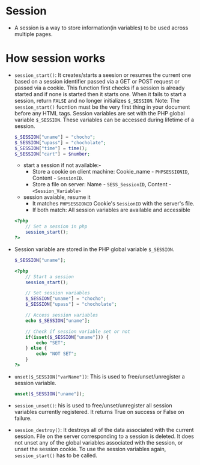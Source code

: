 # Session

- A session is a way to store information(in variables) to be used across multiple pages.

# How session works

- `session_start()`: It creates/starts a seesion or resumes the current one based on a session identifier passed via a GET or POST request or passed via a cookie. This function first checks if a session is already started and if none is started then it starts one. When it fails to start a session, return `FALSE` and no longer initializes `$_SESSION`. Note: The `session_start()` fucntion must be the very first thing in your document before any HTML tags. Session variables are set with the PHP global variable `$_SESSION`. These variables can be accessed during lifetime of a session.

  ```php
  $_SESSION["uname"] = "chocho";
  $_SESSION["upass"] = "chocholate";
  $_SESSION["time"] = time();
  $_SESSION["cart"] = $number;
  ```

  - start a session if not available:-
    - Store a cookie on client machine: Cookie_name - `PHPSESSIONID`, Content - `SessionID`.
    - Store a file on server: Name - `SESS_SessionID`, Content - `<Session_Variable>`
  - session avaiable, resume it
    - It matches `PHPSESSIONID` Cookie's `SessionID` with the server's file.
    - If both match: All session variables are available and accessible

  ```php
  <?php
      // Set a session in php
      session_start();
  ?>
  ```

- Session variable are stored in the PHP global variable `$_SESSION`.

  ```php
  $_SESSION["uname"];
  ```

  ```php
  <?php
      // Start a session
      session_start();

      // Set session variables
      $_SESSION["uname"] = "chocho";
      $_SESSION["upass"] = "chocholate";

      // Access session variables
      echo $_SESSION["uname"];

      // Check if session variable set or not
      if(isset($_SESSION["uname"])) {
          echo "SET";
      } else {
          echo "NOT SET";
      }
  ?>
  ```

- `unset($_SESSION["varName"])`: This is used to free/unset/unregister a session variable.

  ```php
  unset($_SESSION["uname"]);
  ```

- `session_unset()`: his is used to free/unset/unregister all session variables currently registered. It returns True on success or False on failure.

- `session_destroy()`: It destroys all of the data associated with the current session. File on the server corresponding to a session is deleted. It does not unset any of the global variables associated with the session, or unset the session cookie. To use the session variables again, `session_start()` has to be called.
